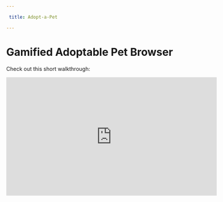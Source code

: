 ```yaml
---

 title: Adopt-a-Pet

---
```


# Gamified Adoptable Pet Browser



Check out this short walkthrough:

<iframe width="560" height="315" src="https://www.youtube.com/embed/rumehkzhJaY" frameborder="0" allowfullscreen></iframe>
<br/>
